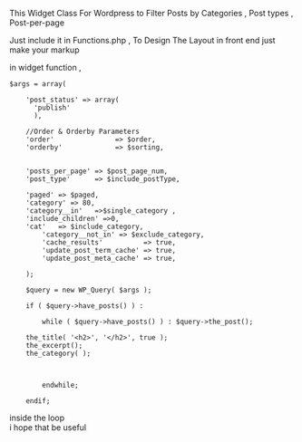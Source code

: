 This Widget Class For Wordpress to Filter Posts by Categories , Post types , Post-per-page 

Just include it in Functions.php ,
To Design The Layout in front end 
just make your markup 

in widget function ,
			
	$args = array(
	     
	    'post_status' => array(
	      'publish' 
	      ),
		    
	    //Order & Orderby Parameters
	    'order'               => $order,
	    'orderby'             => $sorting,
	    
	    
	    'posts_per_page' => $post_page_num,
	    'post_type'      => $include_postType,
	
	    'paged' => $paged,
	    'category' => 80,
	    'category__in'   =>$single_category ,
	    'include_children' =>0,
	    'cat'   => $include_category,
		    'category__not_in' => $exclude_category,
		    'cache_results'          => true,
		    'update_post_term_cache' => true,
		    'update_post_meta_cache' => true,   
	
	    );
		        
		$query = new WP_Query( $args ); 
	
		if ( $query->have_posts() ) :
	
			while ( $query->have_posts() ) : $query->the_post();
	
	    the_title( '<h2>', '</h2>', true );
	    the_excerpt();
	    the_category( );
	
	    
				
			endwhile;
	
		endif;
inside the loop			
i hope that be useful


